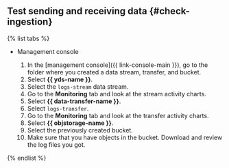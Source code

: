 ## Test sending and receiving data {#check-ingestion}

{% list tabs %}

- Management console

   1. In the [management console]({{ link-console-main }}), go to the folder where you created a data stream, transfer, and bucket.
   1. Select **{{ yds-name }}**.
   1. Select the `logs-stream` data stream.
   1. Go to the **Monitoring** tab and look at the stream activity charts.
   1. Select **{{ data-transfer-name }}**.
   1. Select `logs-transfer`.
   1. Go to the **Monitoring** tab and look at the transfer activity charts.
   1. Select **{{ objstorage-name }}**.
   1. Select the previously created bucket.
   1. Make sure that you have objects in the bucket. Download and review the log files you got.

{% endlist %}